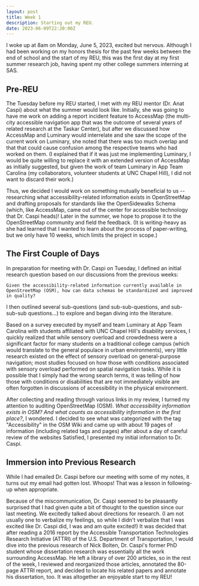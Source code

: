```yaml
---
layout: post
title: Week 1
description: Starting out my REU.
date: 2023-06-09T22:20:00Z
---
```


I woke up at 8am on Monday, June 5, 2023, excited but nervous. Although I had been working on my honors thesis for the past few weeks between the end of school and the start of my REU, this was the first day at my first summer research job, having spent my other college summers interning at SAS. 

## Pre-REU

The Tuesday before my REU started, I met with my REU mentor (Dr. Anat Caspi) about what the summer would look like. Initially, she was going to have me work on adding a report incident feature to AccessMap (the multi-city accessible navigation app that was the outcome of several years of related research at the Taskar Center), but after we discussed how AccessMap and Luminary would interrelate and she saw the scope of the current work on Luminary, she noted that there was too much overlap and that that could cause confusion among the respective teams who had worked on them. (I explained that if it was just me implementing Luminary, I would be quite willing to replace it with an extended version of AccessMap as initially suggested, but given the work of team Luminary in App Team Carolina (my collaborators, volunteer students at UNC Chapel Hill), I did not want to discard their work.)

Thus, we decided I would work on something mutually beneficial to us -- researching what accessibility-related information exists in OpenStreetMap and drafting proposals for standards like the OpenSidewalks Schema (which, like AccessMap, came out of the center for accessible technology that Dr. Caspi heads)! Later in the summer, we hope to propose it to the OpenStreetMap community and field the feedback. (It is writing-heavy as she had learned that I wanted to learn about the process of paper-writing, but we only have 10 weeks, which limits the project in scope.)

## The First Couple of Days

In preparation for meeting with Dr. Caspi on Tuesday, I defined an initial research question based on our discussions from the previous weeks:

```
Given the accessibility-related information currently available in OpenStreetMap (OSM), how can data schemas be standardized and improved in quality?
```

I then outlined several sub-questions (and sub-sub-questions, and sub-sub-sub questions...) to explore and began diving into the literature. 

Based on a survey executed by myself and team Luminary at App Team Carolina with students affiliated with UNC Chapel Hill's disability services, I quickly realized that while sensory overload and crowdedness were a significant factor for many students on a traditional college campus (which would translate to the general populace in urban environments), very little research existed on the effect of sensory overload on general-purpose navigation; most studies focused on how those with conditions associated with sensory overload performed on spatial navigation tasks. While it is possible that I simply had the wrong search terms, it was telling of how those with conditions or disabilities that are not immediately visible are often forgotten in discussions of accessibility in the physical environment.

After collecting and reading through various links in my review, I turned my attention to auditing OpenStreetMap (OSM). *What accessibility information exists in OSM? And what counts as accessibility information in the first place?*, I wondered. I decided to see what was categorized with the tag "Accessibility" in the OSM Wiki and came up with about 19 pages of information (including related tags and pages) after about a day of careful review of the websites Satisfied, I presented my initial information to Dr. Caspi.

## Immersion into Previous Research

While I had emailed Dr. Caspi before our meeting with some of my notes, it turns out my email had gotten lost. Whoops! That was a lesson in following-up when appropriate.

Because of the miscommunication, Dr. Caspi seemed to be pleasantly surprised that I had given quite a bit of thought to the question since our last meeting. We excitedly talked about directions for research. (I am not usually one to verbalize my feelings, so while I didn't verbalize that I was excited like Dr. Caspi did, I was and am quite excited!) It was decided that after reading a 2016 report by the Accessible Transportation Technologies Research Initiative (ATTRI) of the U.S. Department of Transportation, I would dive into the previous research of Nick Bolten, Dr. Caspi's former PhD student whose dissertation research was essentially all the work surrounding AccessMap. He left a library of over 200 articles, so in the rest of the week, I reviewed and reorganized those articles, annotated the 80-page ATTRI report, and decided to locate his related papers and annotate his dissertation, too. It was altogether an enjoyable start to my REU!
